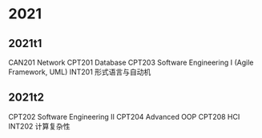 # 2021
## 2021t1
CAN201 Network
CPT201 Database 
CPT203 Software Engineering I (Agile Framework, UML)
INT201 形式语言与自动机

## 2021t2
CPT202 Software Engineering II 
CPT204 Advanced OOP
CPT208 HCI
INT202 计算复杂性
